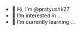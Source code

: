 - 👋 Hi, I’m @pratyushk27
- 👀 I’m interested in ...
- 🌱 I’m currently learning ...


<!---
pratyushk27/pratyushk27 is a ✨ special ✨ repository because its `README.md` (this file) appears on your GitHub profile.
You can click the Preview link to take a look at your changes.
--->
